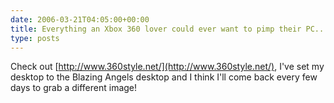 ```yaml
---
date: 2006-03-21T04:05:00+00:00
title: Everything an Xbox 360 lover could ever want to pimp their PC...
type: posts
---
```

Check out [http://www.360style.net/](http://www.360style.net/), I've set my desktop to the Blazing Angels desktop and I think I'll come back every few days to grab a different image!
